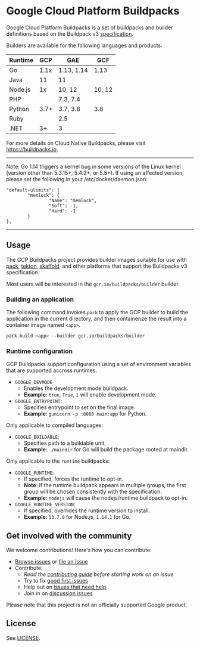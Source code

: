 # Google Cloud Platform Buildpacks

Google Cloud Platform Buildpacks is a set of buildpacks and builder definitions
based on the Buildpack v3 [specification](https://github.com/buildpacks/spec).

Builders are available for the following languages and products:

|Runtime|GCP |GAE       |GCF   |
|-------|----|----------|------|
|Go     |1.1x|1.13, 1.14|1.13  |
|Java   |11  |11        |      |
|Node.js|1x  |10, 12    |10, 12|
|PHP    |    |7.3, 7.4  |      |
|Python |3.7+|3.7, 3.8  |3.8   |
|Ruby   |    |2.5       |      |
|.NET   |3+  |3         |      |


For more details on Cloud Native Buildpacks, please visit https://buildpacks.io.

----

Note: Go 1.14 triggers a kernel bug in some versions of the Linux kernel
(version other than 5.3.15+, 5.4.2+, or 5.5+). If using an affected version,
please set the following in your /etc/docker/daemon.json:

```
"default-ulimits": {
        "memlock": {
                "Name": "memlock",
                "Soft": -1,
                "Hard": -1
        }
},
```

----

## Usage

The GCP Buildpacks project provides builder images suitable for use
with
[pack](https://github.com/buildpacks/pack),
[tekton](https://github.com/tektoncd/catalog/tree/master/buildpacks),
[skaffold](https://github.com/GoogleContainerTools/skaffold/tree/master/examples/buildpacks),
and other platforms that support the Buildpacks v3 specification.

Most users will be
interested in the `gcr.io/buildpacks/builder` builder.

### Building an application

The following command invokes `pack` to apply the GCP builder to build
the application in the current directory, and then containerize the result
into a container image named `<app>`.

```bash
pack build <app> --builder gcr.io/buildpacks/builder
```

### Runtime configuration

GCP Buildpacks support configuration using a set of environment
variables that are supported accross runtimes.

* `GOOGLE_DEVMODE`
  * Enables the development mode buildpack.
  * **Example**: `true`, `True`, `1` will enable development mode.
* `GOOGLE_ENTRYPOINT`:
  * Specifies entrypoint to set on the final image.
  * **Example**: `gunicorn -p :8080 main:app` for Python.

Only applicable to compiled languages:

* `GOOGLE_BUILDABLE`:
  * Specifies path to a buildable unit.
  * **Example**: `./maindir` for Go will build the package rooted at maindir.

Only applicable to the `runtime` buildpacks:

* `GOOGLE_RUNTIME`:
  * If specified, forces the runtime to opt-in.
  * **Note**: If the runtime buildpack appears in multiple groups, the first group
    will be chosen consistently with the specification.
  * **Example**: `nodejs` will cause the nodejs/runtime buildpack to opt-in.
* `GOOGLE_RUNTIME_VERSION`:
  * If specified, overrides the runtime version to install.
  * **Example**: `13.7.0` for Node.js, `1.14.1` for Go.

## Get involved with the community

We welcome contributions! Here's how you can contribute:

* [Browse issues](https://github.com/GoogleCloudPlatform/buildpacks/issues) or [file an issue](https://github.com/GoogleCloudPlatform/buildpacks/issues/new)
* Contribute:
  * *Read the [contributing guide](https://github.com/GoogleCloudPlatform/buildpacks/blob/master/CONTRIBUTING.md) before starting work on an issue*
  * Try to fix [good first issues](https://github.com/GoogleCloudPlatform/buildpacks/labels/good%20first%20issue)
  * Help out on [issues that need help](https://github.com/GoogleCloudPlatform/buildpacks/labels/help%20wanted)
  * Join in on [discussion issues](https://github.com/GoogleCloudPlatform/buildpacks/labels/discuss)
<!--  * Read the [style guide] -->

Please note that this project is not an officially supported Google product.

## License

See [LICENSE](LICENSE).



